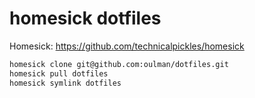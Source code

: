 # homesick dotfiles

Homesick: https://github.com/technicalpickles/homesick

```bash
homesick clone git@github.com:oulman/dotfiles.git
homesick pull dotfiles
homesick symlink dotfiles
```
